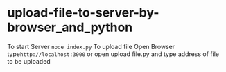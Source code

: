 # upload-file-to-server-by-browser_and_python

To start Server <code>node index.py</code>
To upload file Open Browser type<code>http://localhost:3000</code>
or open upload file.py and type address of file to be uploaded